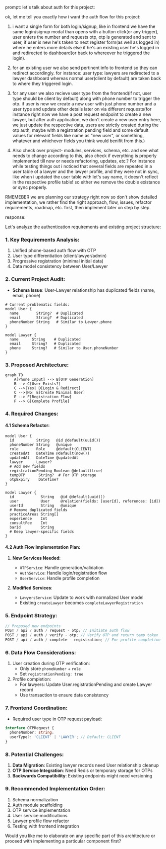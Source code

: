 prompt:
let's talk about auth for this project:

ok, let me tell you exactly how i want the auth flow for this project:

1. i want a single form for both login/signup, like in frontend we have the same login/signup modal than opens with a button click(or any trigger), user enters the number and requests otp, otp is generated and sent to user, if user is new he's taken to next register form(as well as logged in) where he enters more details else if he's an existing user he's logged in and redirected to dashboard(or back to whereever he triggered the login).

2. for an existing user we also send pertinent info to frontend so they can redirect accordingly. for instance: user type: lawyers are redirected to a lawyer dashboard whereas normal user(client by default) are taken back to where they triggered login.

3. for any user we also recieve user type from the frontend(if not, user type should be client by default) along with phone number to trigger the otp. if user is new we create a new user with just phone number and a user type and update other details later on via different requests(for instance right now we have a post request endpoint to create a new lawyer, but after auth application, we don't create a new user entry here, we just update the respective data, users are strictly created during the otp auth, maybe with a registration pending field and some default values for relevant fields like name as "new user", or something, whatever and whichever fields you think would benifit from this.)

4. Also check over project- modules, services, schema, etc. and see what needs to change according to this, also check if everything is properly implemented till now or needs refactoring, updates, etc.? For instance while testing things out i noticed that several fields are repeated in a user table of a lawyer and the lawyer profile, and they were not in sync, like when i updated the user table with let's say name, it doesn't reflect in the respective profile table! so either we remove the double existance or sync properly.

RMEMEBER we are planning our strategy right now so don't show detailed implementation, we rather find the right approach, flow, issues, refactor requirements, roadmap, etc. first, then implement later on step by step.

response:

Let's analyze the authentication requirements and existing project structure:

### 1. Key Requirements Analysis:

1. Unified phone-based auth flow with OTP
2. User type differentiation (client/lawyer/admin)
3. Progressive registration (minimal initial data)
4. Data model consistency between User/Lawyer

### 2. Current Project Audit:

- **Schema Issue**: User-Lawyer relationship has duplicated fields (name, email, phone)

```prisma:prisma/schema.prisma
# Current problematic fields:
model User {
  name        String?  # Duplicated
  email       String?  # Duplicated
  phoneNumber String   # Similar to Lawyer.phone
}

model Lawyer {
  name      String    # Duplicated
  email     String?   # Duplicated
  phone     String?   # Similar to User.phoneNumber
}
```

### 3. Proposed Architecture:

```mermaid
graph TD
    A[Phone Input] --> B[OTP Generation]
    B --> C[User Exists?]
    C -->|Yes| D[Login & Redirect]
    C -->|No| E[Create Minimal User]
    E --> F[Registration Flow]
    F --> G[Complete Profile]
```

### 4. Required Changes:

#### 4.1 Schema Refactor:

```prisma:prisma/schema.prisma
model User {
  id          String   @id @default(uuid())
  phoneNumber String   @unique
  role        Role     @default(CLIENT)
  createdAt   DateTime @default(now())
  updatedAt   DateTime @updatedAt
  lawyer      Lawyer?
  # Add new fields
  registrationPending Boolean @default(true)
  tempOTP      String?  # For OTP storage
  otpExpiry    DateTime?
}

model Lawyer {
  id            String   @id @default(uuid())
  user          User     @relation(fields: [userId], references: [id])
  userId        String   @unique
  # Remove duplicated fields
  practiceAreas String[]
  experience    Int
  consultFee    Int
  barId         String
  # Keep lawyer-specific fields
}
```

#### 4.2 Auth Flow Implementation Plan:

1. **New Services Needed**:

   - `OTPService`: Handle generation/validation
   - `AuthService`: Handle login/registration flow
   - `UserService`: Handle profile completion

2. **Modified Services**:
   - `LawyersService`: Update to work with normalized User model
   - Existing `createLawyer` becomes `completeLawyerRegistration`

### 5. Endpoint Strategy:

```typescript
// Proposed new endpoints
POST / api / auth / request - otp; // Initiate auth flow
POST / api / auth / verify - otp; // Verify OTP and return temp token
POST / api / auth / complete - registration; // For profile completion
```

### 6. Data Flow Considerations:

1. User creation during OTP verification:
   - Only store `phoneNumber` + `role`
   - Set `registrationPending: true`
2. Profile completion:
   - For lawyers: Update User.registrationPending and create Lawyer record
   - Use transaction to ensure data consistency

### 7. Frontend Coordination:

- Required user type in OTP request payload:

```typescript
interface OTPRequest {
  phoneNumber: string;
  userType?: 'CLIENT' | 'LAWYER'; // Default: CLIENT
}
```

### 8. Potential Challenges:

1. **Data Migration**: Existing lawyer records need User relationship cleanup
2. **OTP Service Integration**: Need Redis or temporary storage for OTPs
3. **Backwards Compatibility**: Existing endpoints might need versioning

### 9. Recommended Implementation Order:

1. Schema normalization
2. Auth module scaffolding
3. OTP service implementation
4. User service modifications
5. Lawyer profile flow refactor
6. Testing with frontend integration

Would you like me to elaborate on any specific part of this architecture or proceed with implementing a particular component first?
